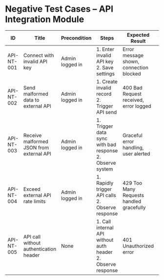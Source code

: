 # Negative Test Cases – API Integration Module

| ID          | Title                                       | Precondition                        | Steps                                                         | Expected Result                           | Actual Result | Status |
|-------------|---------------------------------------------|-------------------------------------|---------------------------------------------------------------|-------------------------------------------|---------------|--------|
| API-NT-001  | Connect with invalid API key                | Admin logged in                     | 1. Enter invalid API key <br> 2. Save settings | Error message shown, connection blocked |               |        |
| API-NT-002  | Send malformed data to external API         | Admin logged in                     | 1. Create invalid record <br> 2. Trigger API send | 400 Bad Request received, error logged |               |        |
| API-NT-003  | Receive malformed JSON from external API    | Admin logged in                     | 1. Trigger data sync with bad response <br> 2. Observe system | Graceful error handling, user alerted |               |        |
| API-NT-004  | Exceed external API rate limits             | Admin logged in                     | 1. Rapidly trigger API calls <br> 2. Observe response | 429 Too Many Requests handled gracefully |               |        |
| API-NT-005  | API call without authentication header      | None                                | 1. Call internal API without auth header <br> 2. Observe response | 401 Unauthorized error |               |        |